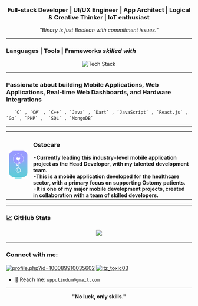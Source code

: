 <h3 align="center"> Full-stack Developer | UI/UX Engineer | App Architect | Logical & Creative Thinker | IoT enthusiast</h3>
<p align="center"><em>"Binary is just Boolean with commitment issues."</em></p>

---

### Languages | Tools | Frameworks   ***skilled with***

<p align="center">
  <img src="https://skillicons.dev/icons?i=c,java,js,html,css,ts,react,nodejs,flutter,dart,cpp,cs,mysql,mongodb,firebase,linux,git,postman,arduino,tailwind,photoshop,illustrator&perline=11" alt="Tech Stack" />
</p>

---

### Passionate about building **Mobile Applications, Web Applications, Real-time Web Dashboards**, and **Hardware Integrations** 
       `C` , `C#` , `C++` , `Java` , `Dart` , `JavaScript` , `React.js` , `Go` , `PHP` ,  `SQL` , `MongoDB`
---

<table>
  <tr>
    <td><img src="Logoostocare.png" alt="OstoCare Logo" width="120"/></td>
    <td>
      <h3>Ostocare</h3>
      <strong>-Currently leading this industry-level mobile application project as the Head Developer, with my talented development team.<br>-This is a mobile application developed for the healthcare sector, with a primary focus on supporting Ostomy patients.
      <br>-It is one of my major mobile development projects, created in collaboration with a team of skilled developers.</strong>
    </td>
  </tr>
</table>

---

### 📈 GitHub Stats

<p align="center">
  <img src="https://streak-stats.demolab.com?user=wppthenura&cacheBust=9876543210" />
</p>

---

<h3 align="left">Connect with me:</h3>
<p align="left">
<a href="https://web.facebook.com/pulindu.thenura.18/" target="blank"><img align="center" src="https://raw.githubusercontent.com/rahuldkjain/github-profile-readme-generator/master/src/images/icons/Social/facebook.svg" alt="profile.php?id=100089910035602" height="30" width="40" /></a>
<a href="https://www.instagram.com/pulindu.thenura/" target="blank"><img align="center" src="https://raw.githubusercontent.com/rahuldkjain/github-profile-readme-generator/master/src/images/icons/Social/instagram.svg" alt="itz_toxic03" height="30" width="40" /></a>
</p>

- 📧 Reach me: [`wppulindum@gmail.com`](mailto:wppulindum@gmail.com)

---

<p align="center"><strong>"No luck, only skills."</strong></p>


